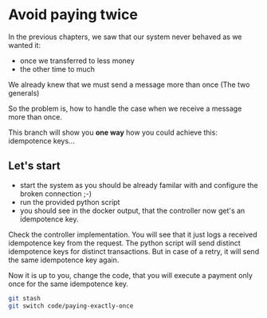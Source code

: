 # Avoid paying twice

In the previous chapters, we saw that our system never behaved as we wanted it:
* once we transferred to less money
* the other time to much

We already knew that we must send a message more than once (The two generals)

So the problem is, how to handle the case when we receive a message more than once.

This branch will show you **one way** how you could achieve this: idempotence keys...

## Let's start

* start the system as you should be already familar with and configure the broken connection ;-)
* run the provided python script
* you should see in the docker output, that the controller now get's an idempotence key.

Check the controller implementation. You will see that it just logs a received idempotence key from the request. The python script will send distinct idempotence keys for distinct transactions. But in case of a retry, it will send the same idempotence key again.

Now it is up to you, change the code, that you will execute a payment only once for the same idempotence key.

```bash
git stash
git switch code/paying-exactly-once
```


